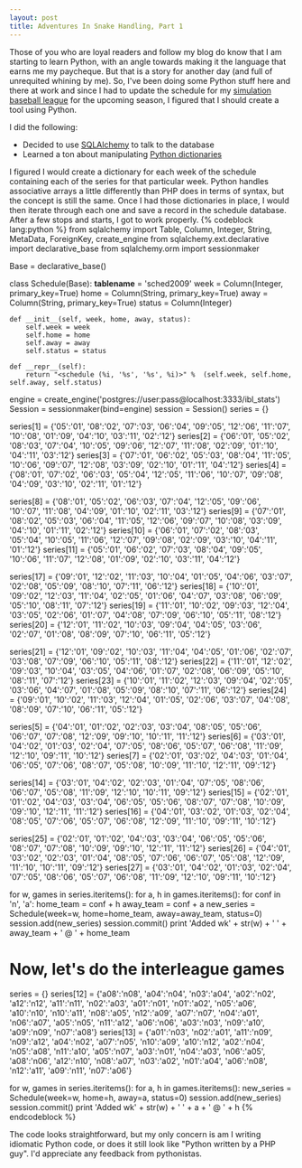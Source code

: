 ```yaml
--- 
layout: post
title: Adventures In Snake Handling, Part 1
---
```

<p>Those of you who are loyal readers and follow my blog do know that I am starting to learn Python, with an angle towards making it the language that earns me my paycheque.  But that is a story for another day (and full of unrequited whining by me).  So, I've been doing some Python stuff here and there at work and since I had to update the schedule for my <a href="http://www.ibl.org">simulation baseball league</a> for the upcoming season, I figured that I should create a tool using Python.
</p>
<p>
I did the following:
<ul>
<li>Decided to use <a href="http://www.sqlalchemy.org">SQLAlchemy</a> to talk to the database</li>
<li>Learned a ton about manipulating <a href="http://docs.python.org/tutorial/datastructures.html#dictionaries">Python dictionaries</a></li>
</ul>
</p>
<p>
I figured I would create a dictionary for each week of the schedule containing each of the series for that particular week.  Python handles associative arrays a little differently than PHP does in terms of syntax, but the concept is still the same.  Once I had those dictionaries in place, I would then iterate through each one and save a record in the schedule database.  After a few stops and starts, I got to work properly.
{% codeblock lang:python %}
from sqlalchemy import Table, Column, Integer, String, MetaData, ForeignKey, create_engine
from sqlalchemy.ext.declarative import declarative_base
from sqlalchemy.orm import sessionmaker

Base = declarative_base()

class Schedule(Base):
    __tablename__ = 'sched2009'
    week = Column(Integer, primary_key=True)
    home = Column(String, primary_key=True)
    away = Column(String, primary_key=True)
    status = Column(Integer)

    def __init__(self, week, home, away, status):
        self.week = week
        self.home = home
        self.away = away
        self.status = status

    def __repr__(self):
        return "<schedule (%i, '%s', '%s', %i)>" %  (self.week, self.home, self.away, self.status)

engine = create_engine('postgres://user:pass@localhost:3333/ibl_stats')
Session = sessionmaker(bind=engine)
session = Session()
series = {}

series[1] = {'05':'01', '08':'02', '07':'03', '06':'04', '09':'05', '12':'06', '11':'07', '10':'08', '01':'09', '04':'10', '03':'11', '02':'12'}
series[2] = {'06':'01', '05':'02', '08':'03', '07':'04', '10':'05', '09':'06', '12':'07', '11':'08', '02':'09', '01':'10', '04':'11', '03':'12'}
series[3] = {'07':'01', '06':'02', '05':'03', '08':'04', '11':'05', '10':'06', '09':'07', '12':'08', '03':'09', '02':'10', '01':'11', '04':'12'}
series[4] = {'08':'01', '07':'02', '06':'03', '05':'04', '12':'05', '11':'06', '10':'07', '09':'08', '04':'09', '03':'10', '02':'11', '01':'12'}

series[8] = {'08':'01', '05':'02', '06':'03', '07':'04', '12':'05', '09':'06', '10':'07', '11':'08', '04':'09', '01':'10', '02':'11', '03':'12'}
series[9] = {'07':'01', '08':'02', '05':'03', '06':'04', '11':'05', '12':'06', '09':'07', '10':'08', '03':'09', '04':'10', '01':'11', '02':'12'}
series[10] = {'06':'01', '07':'02', '08':'03', '05':'04', '10':'05', '11':'06', '12':'07', '09':'08', '02':'09', '03':'10', '04':'11', '01':'12'}
series[11] = {'05':'01', '06':'02', '07':'03', '08':'04', '09':'05', '10':'06', '11':'07', '12':'08', '01':'09', '02':'10', '03':'11', '04':'12'}

series[17] = {'09':'01', '12':'02', '11':'03', '10':'04', '01':'05', '04':'06', '03':'07', '02':'08', '05':'09', '08':'10', '07':'11', '06':'12'}
series[18] = {'10':'01', '09':'02', '12':'03', '11':'04', '02':'05', '01':'06', '04':'07', '03':'08', '06':'09', '05':'10', '08':'11', '07':'12'}
series[19] = {'11':'01', '10':'02', '09':'03', '12':'04', '03':'05', '02':'06', '01':'07', '04':'08', '07':'09', '06':'10', '05':'11', '08':'12'}
series[20] = {'12':'01', '11':'02', '10':'03', '09':'04', '04':'05', '03':'06', '02':'07', '01':'08', '08':'09', '07':'10', '06':'11', '05':'12'}

series[21] = {'12':'01', '09':'02', '10':'03', '11':'04', '04':'05', '01':'06', '02':'07', '03':'08', '07':'09', '06':'10', '05':'11', '08':'12'}
series[22] = {'11':'01', '12':'02', '09':'03', '10':'04', '03':'05', '04':'06', '01':'07', '02':'08', '06':'09', '05':'10', '08':'11', '07':'12'}
series[23] = {'10':'01', '11':'02', '12':'03', '09':'04', '02':'05', '03':'06', '04':'07', '01':'08', '05':'09', '08':'10', '07':'11', '06':'12'}
series[24] = {'09':'01', '10':'02', '11':'03', '12':'04', '01':'05', '02':'06', '03':'07', '04':'08', '08':'09', '07':'10', '06':'11', '05':'12'}

series[5] = {'04':'01', '01':'02', '02':'03', '03':'04', '08':'05', '05':'06', '06':'07', '07':'08', '12':'09', '09':'10', '10':'11', '11':'12'}
series[6] = {'03':'01', '04':'02', '01':'03', '02':'04', '07':'05', '08':'06', '05':'07', '06':'08', '11':'09', '12':'10', '09':'11', '10':'12'}
series[7] = {'02':'01', '03':'02', '04':'03', '01':'04', '06':'05', '07':'06', '08':'07', '05':'08', '10':'09', '11':'10', '12':'11', '09':'12'}

series[14] = {'03':'01', '04':'02', '02':'03', '01':'04', '07':'05', '08':'06', '06':'07', '05':'08', '11':'09', '12':'10', '10':'11', '09':'12'}
series[15] = {'02':'01', '01':'02', '04':'03', '03':'04', '06':'05', '05':'06', '08':'07', '07':'08', '10':'09', '09':'10', '12':'11', '11':'12'}
series[16] = {'04':'01', '03':'02', '01':'03', '02':'04', '08':'05', '07':'06', '05':'07', '06':'08', '12':'09', '11':'10', '09':'11', '10':'12'}

series[25] = {'02':'01', '01':'02', '04':'03', '03':'04', '06':'05', '05':'06', '08':'07', '07':'08', '10':'09', '09':'10', '12':'11', '11':'12'}
series[26] = {'04':'01', '03':'02', '02':'03', '01':'04', '08':'05', '07':'06', '06':'07', '05':'08', '12':'09', '11':'10', '10':'11', '09':'12'}
series[27] = {'03':'01', '04':'02', '01':'03', '02':'04', '07':'05', '08':'06', '05':'07', '06':'08', '11':'09', '12':'10', '09':'11', '10':'12'}

for w, games in series.iteritems():
    for a, h in games.iteritems():
        for conf in 'n', 'a':
            home_team = conf + h
            away_team = conf + a
            new_series = Schedule(week=w, home=home_team, away=away_team, status=0)
            session.add(new_series)
            session.commit()
            print 'Added wk' + str(w) + ' ' + away_team + ' @ ' + home_team

# Now, let's do the interleague games
series = {}
series[12] = {'a08':'n08', 'a04':'n04', 'n03':'a04', 'a02':'n02', 'a12':'n12', 'a11':'n11', 'n02':'a03', 'a01':'n01', 'n01':'a02', 'n05':'a06', 'a10':'n10', 'n10':'a11', 'n08':'a05', 'n12':'a09', 'a07':'n07', 'n04':'a01', 'n06':'a07', 'a05':'n05', 'n11':'a12', 'a06':'n06', 'a03':'n03', 'n09':'a10', 'a09':'n09', 'n07':'a08'}
series[13] = {'a01':'n03', 'n02':'a01', 'a11':'n09', 'n09':'a12', 'a04':'n02', 'a07':'n05', 'n10':'a09', 'a10':'n12', 'a02':'n04', 'n05':'a08', 'n11':'a10', 'a05':'n07', 'a03':'n01', 'n04':'a03', 'n06':'a05', 'a08':'n06', 'a12':'n10', 'n08':'a07', 'n03':'a02', 'n01':'a04', 'a06':'n08', 'n12':'a11', 'a09':'n11', 'n07':'a06'}

for w, games in series.iteritems():
    for a, h in games.iteritems():
        new_series = Schedule(week=w, home=h, away=a, status=0)
        session.add(new_series)
        session.commit()
        print 'Added wk' + str(w) + ' ' + a + ' @ ' + h
{% endcodeblock %}
</schedule></p>
<p>
The code looks straightforward, but my only concern is am I writing idiomatic Python code, or does it still look like "Python written by a PHP guy".  I'd appreciate any feedback from pythonistas.
</p>
